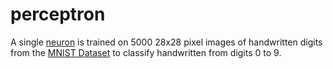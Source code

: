 # perceptron

A single [neuron](https://medium.com/anubhav-shrimal/perceptron-algorithm-1b387058ecfb) is trained on 5000 28x28 pixel images of handwritten digits from the [MNIST Dataset](http://yann.lecun.com/exdb/mnist/) to classify handwritten from digits 0 to 9.


